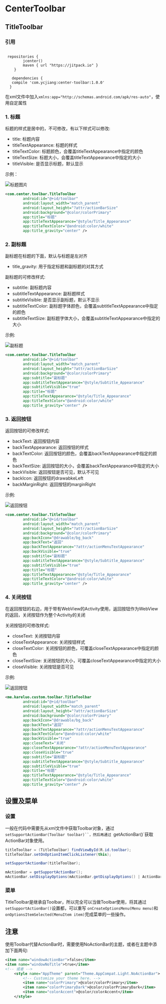 # CenterToolbar

## TitleToolbar




### 引用
```

 repositories {
        jcenter()
        maven { url "https://jitpack.io" }
    }

   dependencies {
   compile 'com.ycjiang:center-toolbar:1.0.0'
  }

```

在xml文件中加入`xmlns:app="http://schemas.android.com/apk/res-auto"`，使用自定属性

### 1. 标题

标题的样式是居中的，不可修改，有以下样式可以修改:

- title: 标题内容
- titleTextAppearance: 标题的样式
- titleTextColor: 标题颜色，会覆盖titleTextAppearance中指定的颜色
- titleTextSize: 标题大小，会覆盖titleTextAppearance中指定的大小
- titleVisible: 是否显示标题，默认显示

示例：

![标题图片](/test/title.png)

``` xml
<com.center.toolbar.TitleToolbar
        android:id="@+id/toolbar"
        android:layout_width="match_parent"
        android:layout_height="?attr/actionBarSize"
        android:background="@color/colorPrimary"
        app:title="标题"
        app:titleTextAppearance="@style/Title_Appearance"
        app:titleTextColor="@android:color/white"
        app:title_gravity="center" />
```

### 2. 副标题

副标题在标题的下面，默认与标题是左对齐

- title_gravity: 用于指定标题和副标题的对其方式

副标题的可修改样式:

- subtitle: 副标题内容
- subtitleTextAppearance: 副标题样式
- subtitleVisible: 是否显示副标题，默认不显示
- subtitleTextColor: 副标题字体颜色，会覆盖subtitleTextAppearance中指定的颜色
- subtitleTextSize: 副标题字体大小，会覆盖subtitleTextAppearance中指定的大小

示例:

![副标题](test/subtitle.png)

``` xml
<com.center.toolbar.TitleToolbar
        android:id="@+id/toolbar"
        android:layout_width="match_parent"
        android:layout_height="?attr/actionBarSize"
        android:background="@color/colorPrimary"
        app:subtitle="副标题"
        app:subtitleTextAppearance="@style/Subtitle_Appearance"
        app:subtitleVisible="true"
        app:title="标题"
        app:titleTextAppearance="@style/Title_Appearance"
        app:titleTextColor="@android:color/white"
        app:title_gravity="center" />
```

### 3. 返回按钮

返回按钮的可修改样式:

- backText: 返回按钮内容
- backTextAppearance: 返回按钮的样式
- backTextColor: 返回按钮的颜色，会覆盖backTextAppearance中指定的颜色
- backTextSize: 返回按钮的大小，会覆盖backTextAppearance中指定的大小
- backVisible: 返回按钮是否可见，默认不可见
- backIcon: 返回按钮的drawabkeLeft
- backMarginRight: 返回按钮的marginRight

示例:

![返回按钮](test/backable.png)

``` xml
<com.center.toolbar.TitleToolbar
        android:id="@+id/toolbar"
        android:layout_width="match_parent"
        android:layout_height="?attr/actionBarSize"
        android:background="@color/colorPrimary"
        app:backIcon="@drawable/bg_back"
        app:backText="返回"
        app:backTextAppearance="?attr/actionMenuTextAppearance"
        app:backVisible="true"
        app:subtitle="副标题"
        app:subtitleTextAppearance="@style/Subtitle_Appearance"
        app:subtitleVisible="true"
        app:title="标题"
        app:titleTextAppearance="@style/Title_Appearance"
        app:titleTextColor="@android:color/white"
        app:title_gravity="center" />
```

### 4. 关闭按钮

在返回按钮的右边，用于带有WebView的Activity使用，返回按钮作为WebView的返回，关闭按钮作为整个Activity的关闭

关闭按钮的可修改样式:

- closeText: 关闭按钮内容
- closeTextAppearance: 关闭按钮样式
- closeTextColor: 关闭按钮的颜色，可覆盖closeTextAppearance中指定的颜色
- closeTextSize: 关闭按钮的大小，可覆盖closeTextAppearance中指定的大小
- closeVisible: 关闭按钮是否可见

示例:

![返回按钮](test/closeable.png)

``` xml
<me.kareluo.custom.toolbar.TitleToolbar
        android:id="@+id/toolbar"
        android:layout_width="match_parent"
        android:layout_height="?attr/actionBarSize"
        android:background="@color/colorPrimary"
        app:backIcon="@drawable/bg_back"
        app:backText="返回"
        app:backTextAppearance="?attr/actionMenuTextAppearance"
        app:backTextColor="@android:color/white"
        app:backVisible="true"
        app:closeText="关闭"
        app:closeTextAppearance="?attr/actionMenuTextAppearance"
        app:closeVisible="true"
        app:subtitle="副标题"
        app:subtitleTextAppearance="@style/Subtitle_Appearance"
        app:subtitleVisible="true"
        app:title="标题"
        app:titleTextAppearance="@style/Title_Appearance"
        app:titleTextColor="@android:color/white"
        app:title_gravity="center" />
```

## 设置及菜单

### 设置

一般在代码中需要先从xml文件中获取Toolbar对象，通过`setSupportActionBar(Toolbar toolbar)``，然后再通过
`getActionBar()`获取ActionBar对象使用。

``` java
titleToolbar = (TitleToolbar) findViewById(R.id.toolbar);
titleToolbar.setOnOptionItemClickListener(this);

setSupportActionBar(titleToolbar);

mActionBar = getSupportActionBar();
mActionBar.setDisplayOptions(mActionBar.getDisplayOptions() | ActionBar.DISPLAY_HOME_AS_UP);
```

### 菜单

TitleToolbar是继承自Toolbar，所以完全可以当做Toolbar使用，将其通过`setSupportActionBar()`设置都，可以重写
`onCreateOptionsMenu(Menu menu)`和`onOptionsItemSelected(MenuItem item)`完成菜单的一些操作。

## 注意

使用Toolbar代替ActionBar时，需要使用NoActionBar的主题，或者在主题中添加下面两句:
``` xml
<item name="windowActionBar">false</item>
<item name="windowNoTitle">true</item>
<!-- 或者 -->
    <style name="AppTheme" parent="Theme.AppCompat.Light.NoActionBar">
        <!-- Customize your theme here. -->
        <item name="colorPrimary">@color/colorPrimary</item>
        <item name="colorPrimaryDark">@color/colorPrimaryDark</item>
        <item name="colorAccent">@color/colorAccent</item>
    </style>
```